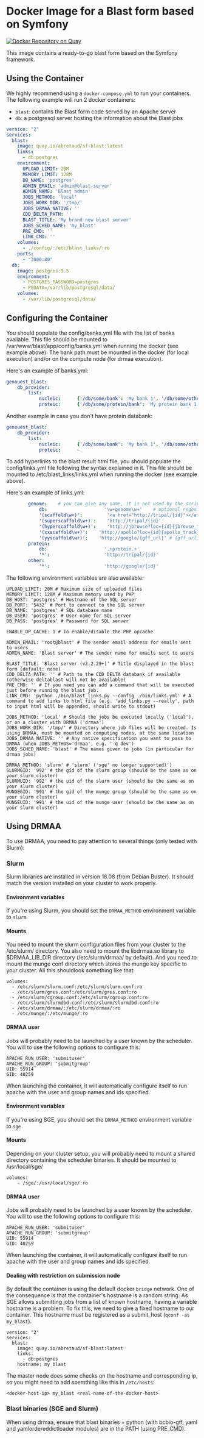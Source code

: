 # Docker Image for a Blast form based on Symfony

[![Docker Repository on Quay](https://quay.io/repository/abretaud/sf-blast/status "Docker Repository on Quay")](https://quay.io/repository/abretaud/sf-blast)

This image contains a ready-to-go blast form based on the Symfony framework.

## Using the Container

We highly recommend using a `docker-compose.yml` to run your containers.
The following example will run 2 docker containers:

 - `blast`: contains the Blast form code served by an Apache server
 - `db`: a postgresql server hosting the information about the Blast jobs

```yaml
version: "2"
services:
  blast:
    image: quay.io/abretaud/sf-blast:latest
    links:
      - db:postgres
    environment:
      UPLOAD_LIMIT: 20M
      MEMORY_LIMIT: 128M
      DB_NAME: 'postgres'
      ADMIN_EMAIL: 'admin@blast-server'
      ADMIN_NAME: 'Blast admin'
      JOBS_METHOD: 'local'
      JOBS_WORK_DIR: '/tmp/'
      JOBS_DRMAA_NATIVE: ''
      CDD_DELTA_PATH: ''
      BLAST_TITLE: 'My brand new blast server'
      JOBS_SCHED_NAME: 'my_blast'
      PRE_CMD: ''
      LINK_CMD: ''
    volumes:
      - ./config/:/etc/blast_links/:ro
    ports:
      - "3000:80"
  db:
    image: postgres:9.5
    environment:
      - POSTGRES_PASSWORD=postgres
      - PGDATA=/var/lib/postgresql/data/
    volumes:
      - /var/lib/postgresql/data/
```

## Configuring the Container

You should populate the config/banks.yml file with the list of banks available. This file should be mounted to /var/www/blast/app/config/banks.yml when running the docker (see example above).
The bank path must be mounted in the docker (for local execution) and/or on the compute node (for drmaa execution).

Here's an example of banks.yml:

```yml
genouest_blast:
    db_provider:
        list:
            nucleic:      {'/db/some/bank': 'My bank 1', '/db/some/other/bank': 'My bank 2'
            proteic:      {'/db/some/protein/bank': 'My protein bank 1', '/db/some/other/protein/bank': 'My protein bank 2'}
```

Another example in case you don't have protein databank:

```yml
genouest_blast:
    db_provider:
        list:
            nucleic:      {'/db/some/bank': 'My bank 1', '/db/some/other/bank': 'My bank 2'
            proteic:      ~
```

To add hyperlinks to the blast result html file, you should populate the config/links.yml file following the syntax explained in it. This file should be mounted to /etc/blast_links/links.yml when running the docker (see example above).

Here's an example of links.yml:

```yml
        genome:    # you can give any name, it is not used by the script
            db:                     '\w+genome\w+'    # optional regex to restrict to a specific blast database
            '(scaffold\w+)':         '<a href="http://tripal/{id}"></a> <a href="http://jbrowse?loc={id}">JBrowse</a>'    # key is a regex to match seq ids, value is a full html block, or simply an http url
            '(superscaffold\w+)':    'http://tripal/{id}'
            '(hyperscaffold\w+)':    'http://jbrowse?loc={id}{jbrowse_track}' # {jbrowse_track} will be replaced by proper argument to add a custom jbrowse track based on the gff_url
            '(xxscaffold\w+)':    'http://apollo?loc={id}{apollo_track}' # {apollo_track} will be replaced by proper argument to add a custom jbrowse track based on the gff_url
            '(yyscaffold\w+)':    'http://google/{gff_url}' # {gff_url} will be replaced by the url of the gff output
        protein:
            db:                     '.+protein.+'
            '*':                    'http://tripal/{id}'
        other:
            '*':                    'http://google/{id}'
```

The following environment variables are also available:

```
UPLOAD_LIMIT: 20M # Maximum size of uploaded files
MEMORY_LIMIT: 128M # Maximum memory used by PHP
DB_HOST: 'postgres' # Hostname of the SQL server
DB_PORT: '5432' # Port to connect to the SQL server
DB_NAME: 'postgres' # SQL database name
DB_USER: 'postgres' # User name for SQL server
DB_PASS: 'postgres' # Password for SQL server

ENABLE_OP_CACHE: 1 # To enable/disable the PHP opcache

ADMIN_EMAIL: 'root@blast' # The sender email address for emails sent to users
ADMIN_NAME: 'Blast server' # The sender name for emails sent to users

BLAST_TITLE: 'Blast server (v2.2.29+)' # Title displayed in the blast form (default: none)
CDD_DELTA_PATH: '' # Path to the CDD DELTA databank if available (otherwise deltablast will not be available)
PRE_CMD: '' # If you need you can add a command that will be executed just before running the blast job.
LINK_CMD: 'python ./bin/blast_links.py --config ./bin/links.yml' # A command to add links to html file (e.g. 'add_links.py --really', path to input html will be appended, should write to stdout)

JOBS_METHOD: 'local' # Should the jobs be executed locally ('local'), or on a cluster with DRMAA ('drmaa')
JOBS_WORK_DIR: '/tmp/' # Directory where job files will be created. Is using DRMAA, must be mounted on computing nodes, at the same location
JOBS_DRMAA_NATIVE: '' # Any native specification you want to pass to DRMAA (when JOBS_METHOS='drmaa', e.g. '-q dev')
JOBS_SCHED_NAME: 'blast' # The names given to jobs (in particular for drmaa jobs)

DRMAA_METHOD: 'slurm' # 'slurm' ('sge' no longer supported)')
SLURMGID: '992' # the gid of the slurm group (should be the same as on your slurm cluster)
SLURMUID: '992' # the uid of the slurm user (should be the same as on your slurm cluster)
MUNGEGID: '991' # the gid of the munge group (should be the same as on your slurm cluster)
MUNGEUID: '991' # the uid of the munge user (should be the same as on your slurm cluster)
```

## Using DRMAA

To use DRMAA, you need to pay attention to several things (only tested with Slurm):

### Slurm

Slurm libraries are installed in version 18.08 (from Debian Buster). It should match the version installed on your cluster to work properly.

#### Environment variables

If you're using Slurm, you should set the `DRMAA_METHOD` environment variable to `slurm`

#### Mounts

You need to mount the slurm configuration files from your cluster to the /etc/slurm/ directory.
You also need to mount the libdrmaa.so library to $DRMAA_LIB_DIR directory (/etc/slurm/drmaa/ by default).
And you need to mount the munge conf directory which stores the munge key specific to your cluster.
All this shouldlook something like that:

```
volumes:
  - /etc/slurm/slurm.conf:/etc/slurm/slurm.conf:ro
  - /etc/slurm/gres.conf:/etc/slurm/gres.conf:ro
  - /etc/slurm/cgroup.conf:/etc/slurm/cgroup.conf:ro
  - /etc/slurm/slurmdbd.conf:/etc/slurm/slurmdbd.conf:ro
  - /etc/slurm/drmaa/:/etc/slurm/drmaa/:ro
  - /etc/munge/:/etc/munge/:ro
```

#### DRMAA user

Jobs will probably need to be launched by a user known by the scheduler. You will to use the following options to configure this:

```
APACHE_RUN_USER: 'submituser'
APACHE_RUN_GROUP: 'submitgroup'
UID: 55914
GID: 40259
```

When launching the container, it will automatically configure itself to run apache with the user and group names and ids specified.

#### Environment variables

If you're using SGE, you should set the `DRMAA_METHOD` environment variable to `sge`

#### Mounts

Depending on your cluster setup, you will probably need to mount a shared directory containing the scheduler binaries.
It should be mounted to /usr/local/sge/

```
volumes:
    - /sge/:/usr/local/sge/:ro
```

#### DRMAA user

Jobs will probably need to be launched by a user known by the scheduler. You will to use the following options to configure this:

```
APACHE_RUN_USER: 'submituser'
APACHE_RUN_GROUP: 'submitgroup'
UID: 55914
GID: 40259
```

When launching the container, it will automatically configure itself to run apache with the user and group names and ids specified.

#### Dealing with restriction on submission node

By default the container is using the default docker `bridge` network. One of the consequence is that the container's hostname is a random string.
As SGE allows submitting jobs from a list of known hostname, having a variable hostname is a problem.
To fix this, we need to give a fixed hostname to our container. This hostname must be registered as a submit_host (`qconf -as my_blast`).

```
version: "2"
services:
  blast:
    image: quay.io/abretaud/sf-blast:latest
    links:
      - db:postgres
    hostname: my_blast
```

The master node does some checks on the hostname and corresponding ip, so you might need to add soemthing like this in `/etc/hosts`:

```
<docker-host-ip> my_blast <real-name-of-the-docker-host>
```

### Blast binaries (SGE and Slurm)

When using drmaa, ensure that blast binaries + python (with bcbio-gff, yaml and yamlordereddictloader modules) are in the PATH (using PRE_CMD).
